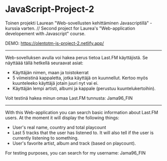 # JavaScript-Project-2
Toinen projekti Laurean "Web-sovellusten kehittäminen Javascriptillä" -kurssia varten. // Second project for Laurea's "Web-application developement with Javascript" course.

DEMO: https://olentotm-js-project-2.netlify.app/

-------------------------------------------------------------------------------------------------------------------------------------------------------------------

Web-sovelluksen avulla voi hakea perus tietoa Last.FM käyttäjistä. Se näyttäää tällä hetkellä seuraavat asiat:
- Käyttäjän nimen, maan ja toistokerrat
- 5 viimeistinä kappaletta, jotka käyttäjä on kuunnellut. Kertoo myös kuunteleeko käyttäjä jotain juuri nyt vai ei.
- Käyttäjän lempi artisti, albumi ja kappale (perustuu kuuntelukertoihin).

Voit testinä hakea minun omaa Last.FM tunnusta: Jama96_FIN

-------------------------------------------------------------------------------------------------------------------------------------------------------------------

With this Web-application you can search basic information about Last.FM users. At the moment it will display the following things:
- User's real name, country and total playcount
- Last 5 tracks that the user has listened to. It will also tell if the user is currently listening to something.
- User's favorite artist, album and track (based on playcount).

For testing purposes, you can search for my username: Jama96_FIN
